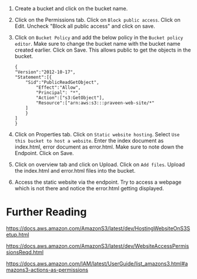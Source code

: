 1. Create a bucket and click on the bucket name.

1. Click on the Permissions tab. Click on `Block public access`. Click on Edit. Uncheck "Block all public access" and click on save.

1. Click on `Bucket Policy` and add the below policy in the `Bucket policy editor`. Make sure to change the bucket name with the bucket name created earlier. Click on Save. This allows public to get the objects in the bucket.

    ```
    {
    "Version":"2012-10-17",
    "Statement":[{
        "Sid":"PublicReadGetObject",
            "Effect":"Allow",
            "Principal": "*",
            "Action":["s3:GetObject"],
            "Resource":["arn:aws:s3:::praveen-web-site/*"
        ]
        }
    ]
    }
    ```

1. Click on Properties tab. Click on `Static website hosting`. Select `Use this bucket to host a website`. Enter the index document as index.html, error document as error.html. Make sure to note down the Endpoint. Click on Save.

1. Click on overview tab and click on Upload. Click on `Add files`. Upload the index.html and error.html files into the bucket.

1. Access the static website via the endpoint. Try to access a webpage which is not there and notice the error.html getting displayed.

# Further Reading

https://docs.aws.amazon.com/AmazonS3/latest/dev/HostingWebsiteOnS3Setup.html

https://docs.aws.amazon.com/AmazonS3/latest/dev/WebsiteAccessPermissionsReqd.html

https://docs.aws.amazon.com/IAM/latest/UserGuide/list_amazons3.html#amazons3-actions-as-permissions
